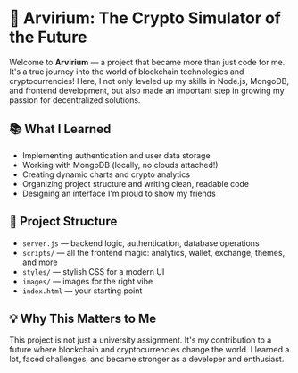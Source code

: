 # 🚀 Arvirium: The Crypto Simulator of the Future

Welcome to **Arvirium** — a project that became more than just code for me. It's a true journey into the world of blockchain technologies and cryptocurrencies! Here, I not only leveled up my skills in Node.js, MongoDB, and frontend development, but also made an important step in growing my passion for decentralized solutions.

## 📚 What I Learned
- Implementing authentication and user data storage
- Working with MongoDB (locally, no clouds attached!)
- Creating dynamic charts and crypto analytics
- Organizing project structure and writing clean, readable code
- Designing an interface I'm proud to show my friends

## 🧩 Project Structure
- `server.js` — backend logic, authentication, database operations
- `scripts/` — all the frontend magic: analytics, wallet, exchange, themes, and more
- `styles/` — stylish CSS for a modern UI
- `images/` — images for the right vibe
- `index.html` — your starting point

## 💡 Why This Matters to Me
This project is not just a university assignment. It's my contribution to a future where blockchain and cryptocurrencies change the world. I learned a lot, faced challenges, and became stronger as a developer and enthusiast.